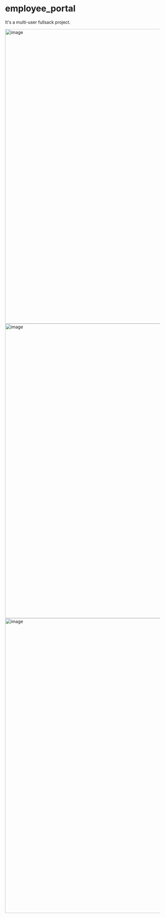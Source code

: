 # employee_portal

It's a multi-user fullsack project.

<img width="959" alt="image" src="https://github.com/Honey-B-263/employee_portal/assets/80630634/3b5710bc-dfca-4869-be39-55c31bb27bd2">

<img width="959" alt="image" src="https://github.com/Honey-B-263/employee_portal/assets/80630634/310f0eab-d9c6-48ee-9e1d-2cf696a6bd9e">

<img width="960" alt="image" src="https://github.com/Honey-B-263/employee_portal/assets/80630634/a7b2f8b0-2073-4c79-a435-7fc8263eafd8">




